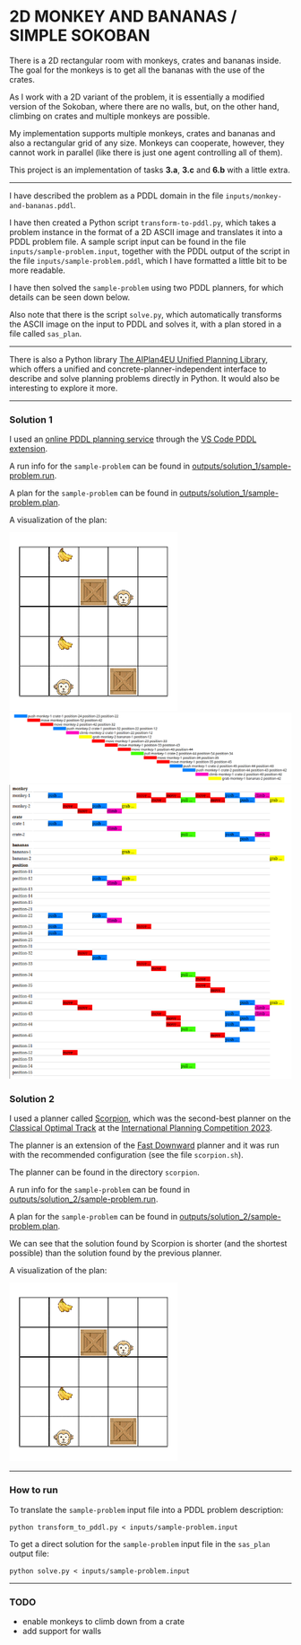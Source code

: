 # 2D MONKEY AND BANANAS / SIMPLE SOKOBAN

There is a 2D rectangular room with monkeys, crates and bananas inside.
The goal for the monkeys is to get all the bananas with the use of the crates.

As I work with a 2D variant of the problem, it is essentially a modified version of the Sokoban, where there are no walls, but, on the other hand, climbing on crates and multiple monkeys are possible.

My implementation supports multiple monkeys, crates and bananas and also a rectangular grid of any size.
Monkeys can cooperate, however, they cannot work in parallel (like there is just one agent controlling all of them).

This project is an implementation of tasks **3.a**, **3.c** and **6.b** with a little extra.

---

I have described the problem as a PDDL domain in the file `inputs/monkey-and-bananas.pddl`.

I have then created a Python script `transform-to-pddl.py`, which takes a problem instance in the format of a 2D ASCII image and translates it into a PDDL problem file.
A sample script input can be found in the file `inputs/sample-problem.input`, together with the PDDL output of the script in the file `inputs/sample-problem.pddl`, which I have formatted a little bit to be more readable.

I have then solved the `sample-problem` using two PDDL planners, for which details can be seen down below.

Also note that there is the script `solve.py`, which automatically transforms the ASCII image on the input to PDDL and solves it, with a plan stored in a file called `sas_plan`.

---

There is also a Python library [The AIPlan4EU Unified Planning Library](https://github.com/aiplan4eu/unified-planning), which offers a unified and concrete-planner-independent interface to describe and solve planning problems directly in Python. It would also be interesting to explore it more.


---

### Solution 1

I used an [online PDDL planning service](https://solver.planning.domains/solve) through the [VS Code PDDL extension](https://github.com/jan-dolejsi/vscode-pddl).

A run info for the `sample-problem` can be found in [outputs/solution_1/sample-problem.run](outputs/solution_1/sample-problem.run).

A plan for the `sample-problem` can be found in [outputs/solution_1/sample-problem.plan](outputs/solution_1/sample-problem.plan).

A visualization of the plan:

![plan visualization](outputs/solution_1/sample-problem-vis.gif)
![plan visualization](outputs/solution_1/sample-problem-vis1.png)
![plan visualization](outputs/solution_1/sample-problem-vis2.png)

### Solution 2 

I used a planner called [Scorpion](https://github.com/ipc2023-classical/planner25), which was the second-best planner on the [Classical Optimal Track](https://ipc2023-classical.github.io/#optimal-track) at the [International Planning Competition 2023](https://ipc2023.github.io/).
 
The planner is an extension of the [Fast Downward](https://www.fast-downward.org/) planner and it was run with the recommended configuration (see the file `scorpion.sh`).

The planner can be found in the directory `scorpion`.

A run info for the `sample-problem` can be found in [outputs/solution_2/sample-problem.run](outputs/solution_2/sample-problem.run).

A plan for the `sample-problem` can be found in [outputs/solution_2/sample-problem.plan](outputs/solution_2/sample-problem.plan).

We can see that the solution found by Scorpion is shorter (and the shortest possible) than the solution found by the previous planner.

A visualization of the plan:

![plan visualization](outputs/solution_2/sample-problem-vis.gif)

---

### How to run

To translate the `sample-problem` input file into a PDDL problem description:
```
python transform_to_pddl.py < inputs/sample-problem.input
```

To get a direct solution for the `sample-problem` input file in the `sas_plan` output file:
```
python solve.py < inputs/sample-problem.input
```

---

### TODO

- enable monkeys to climb down from a crate
- add support for walls
